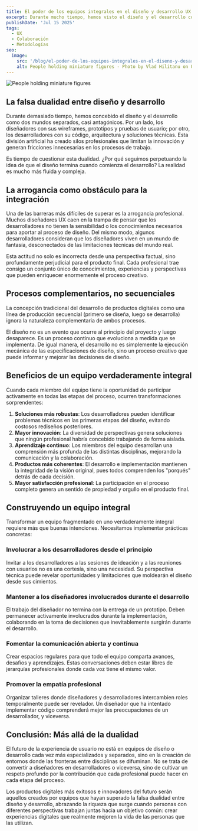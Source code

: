```yaml
---
title: El poder de los equipos integrales en el diseño y desarrollo UX
excerpt: Durante mucho tiempo, hemos visto el diseño y el desarrollo como mundos separados, pero esta división solo limita la innovación. Romper esas barreras y fomentar equipos integrales permite crear soluciones más sólidas y coherentes, donde cada integrante aporta su perspectiva desde el inicio hasta la entrega final. Superar la falsa dualidad entre diseño y desarrollo es clave para construir experiencias digitales realmente transformadoras.
publishDate: 'Jul 15 2025'
tags:
  - UX
  - Colaboración
  - Metodologías
seo:
  image:
    src: '/blog/el-poder-de-los-equipos-integrales-en-el-diseno-y-desarrollo-ux.jpg'
    alt: People holding miniature figures - Photo by Vlad Hilitanu on Unsplash
---
```


![People holding miniature figures](/blog/el-poder-de-los-equipos-integrales-en-el-diseno-y-desarrollo-ux.jpg)

## La falsa dualidad entre diseño y desarrollo

Durante demasiado tiempo, hemos concebido el diseño y el desarrollo como dos mundos separados, casi antagónicos. Por un lado, los diseñadores con sus wireframes, prototipos y pruebas de usuario; por otro, los desarrolladores con su código, arquitectura y soluciones técnicas. Esta división artificial ha creado silos profesionales que limitan la innovación y generan fricciones innecesarias en los procesos de trabajo.

Es tiempo de cuestionar esta dualidad. ¿Por qué seguimos perpetuando la idea de que el diseño termina cuando comienza el desarrollo? La realidad es mucho más fluida y compleja.

## La arrogancia como obstáculo para la integración

Una de las barreras más difíciles de superar es la arrogancia profesional. Muchos diseñadores UX caen en la trampa de pensar que los desarrolladores no tienen la sensibilidad o los conocimientos necesarios para aportar al proceso de diseño. Del mismo modo, algunos desarrolladores consideran que los diseñadores viven en un mundo de fantasía, desconectados de las limitaciones técnicas del mundo real.

Esta actitud no solo es incorrecta desde una perspectiva factual, sino profundamente perjudicial para el producto final. Cada profesional trae consigo un conjunto único de conocimientos, experiencias y perspectivas que pueden enriquecer enormemente el proceso creativo.

## Procesos complementarios, no secuenciales

La concepción tradicional del desarrollo de productos digitales como una línea de producción secuencial (primero se diseña, luego se desarrolla) ignora la naturaleza complementaria de ambos procesos.

El diseño no es un evento que ocurre al principio del proyecto y luego desaparece. Es un proceso continuo que evoluciona a medida que se implementa. De igual manera, el desarrollo no es simplemente la ejecución mecánica de las especificaciones de diseño, sino un proceso creativo que puede informar y mejorar las decisiones de diseño.

## Beneficios de un equipo verdaderamente integral

Cuando cada miembro del equipo tiene la oportunidad de participar activamente en todas las etapas del proceso, ocurren transformaciones sorprendentes:

1. **Soluciones más robustas**: Los desarrolladores pueden identificar problemas técnicos en las primeras etapas del diseño, evitando costosos rediseños posteriores.
2. **Mayor innovación**: La diversidad de perspectivas genera soluciones que ningún profesional habría concebido trabajando de forma aislada.
3. **Aprendizaje continuo**: Los miembros del equipo desarrollan una comprensión más profunda de las distintas disciplinas, mejorando la comunicación y la colaboración.
4. **Productos más coherentes**: El desarrollo e implementación mantienen la integridad de la visión original, pues todos comprenden los "porqués" detrás de cada decisión.
5. **Mayor satisfacción profesional**: La participación en el proceso completo genera un sentido de propiedad y orgullo en el producto final.

## Construyendo un equipo integral

Transformar un equipo fragmentado en uno verdaderamente integral requiere más que buenas intenciones. Necesitamos implementar prácticas concretas:

### Involucrar a los desarrolladores desde el principio

Invitar a los desarrolladores a las sesiones de ideación y a las reuniones con usuarios no es una cortesía, sino una necesidad. Su perspectiva técnica puede revelar oportunidades y limitaciones que moldearán el diseño desde sus cimientos.

### Mantener a los diseñadores involucrados durante el desarrollo

El trabajo del diseñador no termina con la entrega de un prototipo. Deben permanecer activamente involucrados durante la implementación, colaborando en la toma de decisiones que inevitablemente surgirán durante el desarrollo.

### Fomentar la comunicación abierta y continua

Crear espacios regulares para que todo el equipo comparta avances, desafíos y aprendizajes. Estas conversaciones deben estar libres de jerarquías profesionales donde cada voz tiene el mismo valor.

### Promover la empatía profesional

Organizar talleres donde diseñadores y desarrolladores intercambien roles temporalmente puede ser revelador. Un diseñador que ha intentado implementar código comprenderá mejor las preocupaciones de un desarrollador, y viceversa.

## Conclusión: Más allá de la dualidad

El futuro de la experiencia de usuario no está en equipos de diseño o desarrollo cada vez más especializados y separados, sino en la creación de entornos donde las fronteras entre disciplinas se difuminan. No se trata de convertir a diseñadores en desarrolladores o viceversa, sino de cultivar un respeto profundo por la contribución que cada profesional puede hacer en cada etapa del proceso.

Los productos digitales más exitosos e innovadores del futuro serán aquellos creados por equipos que hayan superado la falsa dualidad entre diseño y desarrollo, abrazando la riqueza que surge cuando personas con diferentes perspectivas trabajan juntas hacia un objetivo común: crear experiencias digitales que realmente mejoren la vida de las personas que las utilizan.
